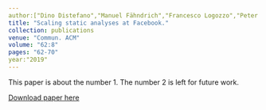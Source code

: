 ```yaml
---
author:["Dino Distefano","Manuel Fähndrich","Francesco Logozzo","Peter W. O&apos;Hearn"]
title: "Scaling static analyses at Facebook."
collection: publications
venue: "Commun. ACM"
volume: "62:8"
pages: "62-70" 
year:"2019"
---
```

This paper is about the number 1. The number 2 is left for future work.

[Download paper here](http://academicpages.github.io/files/paper1.pdf)

